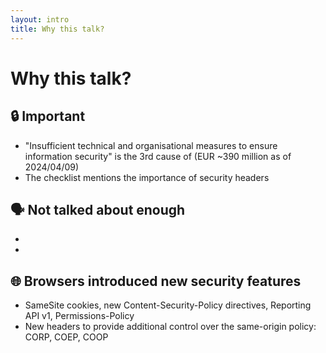 ```yaml
---
layout: intro
title: Why this talk?
---
```

<h1><span class="color:accent">Why</span> this talk?</h1>

<Transform scale="0.95">

## 🔒 Important

- "Insufficient technical and organisational measures to ensure information security" is the 3rd cause of <Anchor href="https://www.enforcementtracker.com/?insights" text="GDPR fines" /> (EUR ~390 million as of 2024/04/09)
- The <Anchor href="https://mvsp.dev/" text="Minimum Viable Secure Product (MVSP)"/> checklist mentions the importance of security headers

## 🗣️ Not talked about enough

- <Anchor href="https://youtu.be/riPSW5P127M?si=dGxJCHTaeEQasopq" text="HTTP Headers - The State of the Web (Chrome for Developers, 2018)" alt="HTTP Headers - The State of the Web" />
- <Anchor href="https://www.youtube.com/watch?v=JfjiFsJsO4E" text="HTTP headers for the responsible developer (Stefan Judis, 2019)" alt="Stefan Judis presentation at Goto 2019" />

## 🌐 Browsers introduced new security features

- SameSite cookies, new Content-Security-Policy directives, Reporting API v1, Permissions-Policy
- New headers to provide additional control over the same-origin policy: CORP, COEP, COOP

</Transform>

<!--
Modern browsers are good sandboxing environments and have a lot of security features, but we often don't exploit them fully.

OWASP: Open Worldwide Application Security Project
-->
